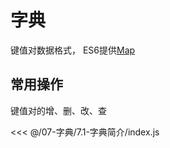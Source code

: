 # 字典

键值对数据格式， ES6提供[Map](https://developer.mozilla.org/zh-CN/docs/Web/JavaScript/Reference/Global_Objects/Map)

## 常用操作

键值对的增、删、改、查

<<< @/07-字典/7.1-字典简介/index.js
